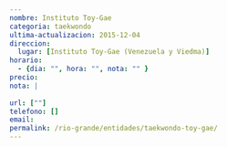 ```yaml
---
nombre: Instituto Toy-Gae
categoria: taekwondo
ultima-actualizacion: 2015-12-04
direccion: 
  lugar: [Instituto Toy-Gae (Venezuela y Viedma)]
horario: 
  - {dia: "", hora: "", nota: "" }
precio: 
nota: | 
  
url: [""]
telefono: []
email: 
permalink: /rio-grande/entidades/taekwondo-toy-gae/
---
```


